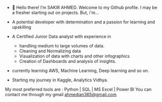 - 👋 Hello there! I’m SAKIR AHMED.
Welcome to my Github profile. I may be a fresher starting out on projects. But, i'm...

- A potential developer with determination and a passion for learning and upskilling

- A Certified Junior Data analyst with experience in
  - handling medium to large volumes of data.
  - Cleaning and Normalizing data
  - Visualization of data with charts and other infographics
  - Creation of Dashboards and analysis of insights.

- currently learning AWS, Machine Learning, Deep learning and so on.

- Starting my journey in Kaggle, Analytics Vidhya.

My most preferred tools are : Python | SQL | MS Excel | Power BI
You can contact me through my gmail ahmedian365@gmail.com

<!---
Sakirahmed61/Sakirahmed61 is a ✨ special ✨ repository because its `README.md` (this file) appears on your GitHub profile.
You can click the Preview link to take a look at your changes.
--->
